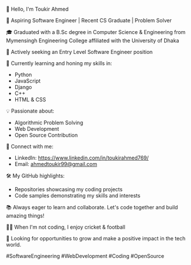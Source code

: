 👋 Hello, I'm Toukir Ahmed

🚀 Aspiring Software Engineer | Recent CS Graduate | Problem Solver

🎓 Graduated with a B.Sc degree in Computer Science & Engineering from Mymensingh Engineering College affiliated with the University of Dhaka

💼 Actively seeking an Entry Level Software Engineer position

🌱 Currently learning and honing my skills in:
   - Python
   - JavaScript
   - Django
   - C++
   - HTML & CSS

💡 Passionate about:
   - Algorithmic Problem Solving
   - Web Development
   - Open Source Contribution

🔗 Connect with me:
   - LinkedIn: https://www.linkedin.com/in/toukirahmed769/
   - Email: ahmedtoukir99@gmail.com

🛠️ My GitHub highlights:
   - Repositories showcasing my coding projects
   - Code samples demonstrating my skills and interests

📚 Always eager to learn and collaborate. Let's code together and build amazing things!

🚴‍♂️ When I'm not coding, I enjoy cricket & football

📌 Looking for opportunities to grow and make a positive impact in the tech world.

#SoftwareEngineering #WebDevelopment #Coding #OpenSource

